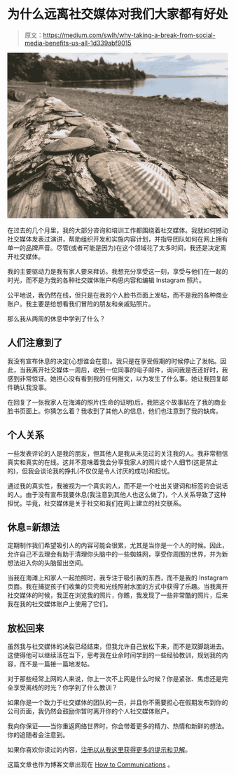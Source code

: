 # 为什么远离社交媒体对我们大家都有好处

> 原文：<https://medium.com/swlh/why-taking-a-break-from-social-media-benefits-us-all-1d339abf9015>

![](img/0e52d29ca11102c3cdbf9094cf96964f.png)

在过去的几个月里，我的大部分咨询和培训工作都围绕着社交媒体。我就如何撼动社交媒体发表过演讲，帮助组织开发和实施内容计划，并指导团队如何在网上拥有单一的品牌声音。尽管(或者可能是因为)在这个领域花了太多时间，我还是决定离开社交媒体。

我的主要驱动力是我有家人要来拜访。我想充分享受这一刻，享受与他们在一起的时光，而不是为我的各种社交媒体账户构思内容和编辑 Instagram 照片。

公平地说，我仍然在线，但只是在我的个人脸书页面上发帖，而不是我的各种商业账户。我主要是给想看我们冒险的朋友和亲戚贴照片。

那么我从两周的休息中学到了什么？

## 人们注意到了

我没有宣布休息的决定(心想谁会在意)。我只是在享受假期的时候停止了发帖。因此，当我离开社交媒体一周后，收到一位同事的电子邮件，询问我是否还好时，我感到非常惊讶。她担心没有看到我的任何推文，以为发生了什么事。她让我回复邮件确认我没事。

在回复了一张我家人在海滩的照片(生命的证明)后，我把这个故事贴在了我的商业脸书页面上。你猜怎么着？我收到了其他人的信息，他们也注意到了我的缺席。

## 个人关系

一些发表评论的人是我的朋友，但其他人是我从未见过的关注我的人。我非常相信真实和真实的在线。这并不意味着我会分享我家人的照片或个人细节(这是禁止的)，但我会谈论我的挣扎(不仅仅是令人讨厌的成功)和担忧。

通过我的真实性，我被视为一个真实的人，而不是一个吐出关键词和标签的会说话的人。由于没有宣布我要休息(我注意到其他人也这么做了)，个人关系导致了这种担忧。毕竟，社交媒体是关于社交和我们在网上建立的社交联系。

## 休息=新想法

定期制作我们希望吸引人的内容可能会很累，尤其是当你是一个人的时候。因此，允许自己不去理会有助于清理你头脑中的一些蜘蛛网，享受你周围的世界，并为新想法进入你的头脑留出空间。

当我在海滩上和家人一起拍照时，我专注于吸引我的东西，而不是我的 Instagram 页面。我在捕捉孩子们收集的贝壳和光线照射水面的方式中获得了乐趣。当我离开社交媒体的时候，我正在浏览我的照片，你瞧，我发现了一些非常酷的照片，后来我在我的社交媒体账户上使用了它们。

## 放松回来

虽然我与社交媒体的决裂已经结束，但我允许自己放松下来，而不是双脚跳进去。这使得他可以继续活在当下，思考我在业余时间学到的一些经验教训，规划我的内容，而不是一篇接一篇地发帖。

对于那些经常上网的人来说，你上一次不上网是什么时候？你是紧张、焦虑还是完全享受离线的时光？你学到了什么教训？

如果你是一个致力于社交媒体的团队的一员，并且你不需要担心在假期发布到你的公司页面，我仍然会鼓励你暂时离开你的个人社交媒体账户。

我向你保证——当你重返网络世界时，你会带着更多的精力、热情和新鲜的想法。你的追随者会注意到。

如果你喜欢你读过的内容，[注册以从我这里获得更多的提示和见解](https://howtocommunications.us12.list-manage.com/subscribe/post?u=8aa255cf5d4d731f5831d6f30&id=336d5dc0dd)。

这篇文章也作为博客文章出现在 [How to Communications](http://www.howtocommunications.com/blog) 。
